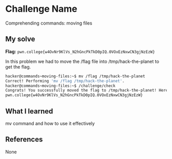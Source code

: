# Challenge Name
Comprehending commands: moving files

## My solve
**Flag:** `pwn.college{w4OvNr9KlVs_N2hGncPkTkD0pIQ.0VOxEzNxwCN3gjNzEzW}`

In this problem we had to move the /flag file into /tmp/hack-the-planet to get the flag.
```bash
hacker@commands~moving-files:~$ mv /flag /tmp/hack-the-planet
Correct! Performing 'mv /flag /tmp/hack-the-planet'.
hacker@commands~moving-files:~$ /challenge/check
Congrats! You successfully moved the flag to /tmp/hack-the-planet! Here it is:
pwn.college{w4OvNr9KlVs_N2hGncPkTkD0pIQ.0VOxEzNxwCN3gjNzEzW}
```

## What I learned
mv command and how to use it effectively

## References 
None
